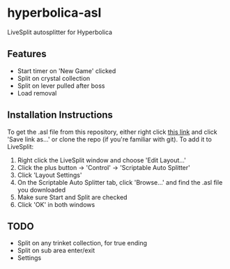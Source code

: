 # hyperbolica-asl

LiveSplit autosplitter for Hyperbolica

## Features
 - Start timer on 'New Game' clicked
 - Split on crystal collection
 - Split on lever pulled after boss
 - Load removal

## Installation Instructions
To get the .asl file from this repository, either right click [this link](hyperbolica.asl?raw=1) and click 'Save link as...' or clone the repo (if you're familiar with git). To add it to LiveSplit:
1. Right click the LiveSplit window and choose 'Edit Layout...'
2. Click the plus button &rarr; 'Control' &rarr; 'Scriptable Auto Splitter'
3. Click 'Layout Settings'
4. On the Scriptable Auto Splitter tab, click 'Browse...' and find the .asl file you downloaded
5. Make sure Start and Split are checked
6. Click 'OK' in both windows

## TODO
 - Split on any trinket collection, for true ending
 - Split on sub area enter/exit
 - Settings
